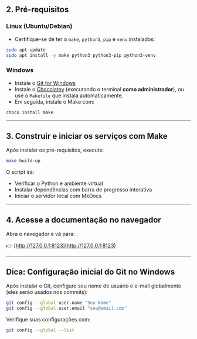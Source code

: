 ## 2. Pré-requisitos

### Linux (Ubuntu/Debian)

- Certifique-se de ter o `make`, `python3`, `pip` e `venv` instalados:

```bash
sudo apt update
sudo apt install -y make python3 python3-pip python3-venv
```

### Windows

- Instale o [Git for Windows](https://git-scm.com/download/win)
- Instale o [Chocolatey](https://chocolatey.org/install) (executando o terminal **como administrador**), ou use o `Makefile` que instala automaticamente.
- Em seguida, instale o Make com:

```cmd
choco install make
```

---

## 3. Construir e iniciar os serviços com Make

Após instalar os pré-requisitos, execute:

```bash
make build-up
```

O script irá:

- Verificar o Python e ambiente virtual
- Instalar dependências com barra de progresso interativa
- Iniciar o servidor local com MkDocs

---

## 4. Acesse a documentação no navegador

Abra o navegador e vá para:

👉 [http://127.0.0.1:8123](http://127.0.0.1:8123)

---

## Dica: Configuração inicial do Git no Windows

Após instalar o Git, configure seu nome de usuário e e-mail globalmente (eles serão usados nos commits):

```bash
git config --global user.name "Seu Nome"
git config --global user.email "seu@email.com"
```

Verifique suas configurações com:

```bash
git config --global --list
```
